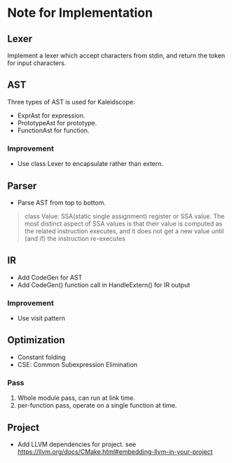 # Note for Implementation
## Lexer
Implement a lexer which accept characters from stdin, and return the token for input characters.

## AST
Three types of AST is used for Kaleidscope:  
* ExprAst for expression. 
* PrototypeAst for prototype.
* FunctionAst for function.

### Improvement
* Use class Lexer to encapsulate rather than extern.


## Parser
* Parse AST from top to bottom.
> class Value: SSA(static single assignment) register or SSA value.
> The most distinct aspect of SSA values is that their value is computed as the related instruction executes, and it does not get a new value until (and if) the instruction re-executes

## IR
* Add CodeGen for AST
* Add CodeGen() function call in HandleExtern() for IR output


### Improvement
* Use visit pattern

## Optimization
* Constant folding
* CSE: Common Subexpression Elimination
### Pass
1. Whole module pass, can run at link time.
2. per-function pass, operate on a single function at time.


## Project
* Add LLVM dependencies for project. see https://llvm.org/docs/CMake.html#embedding-llvm-in-your-project